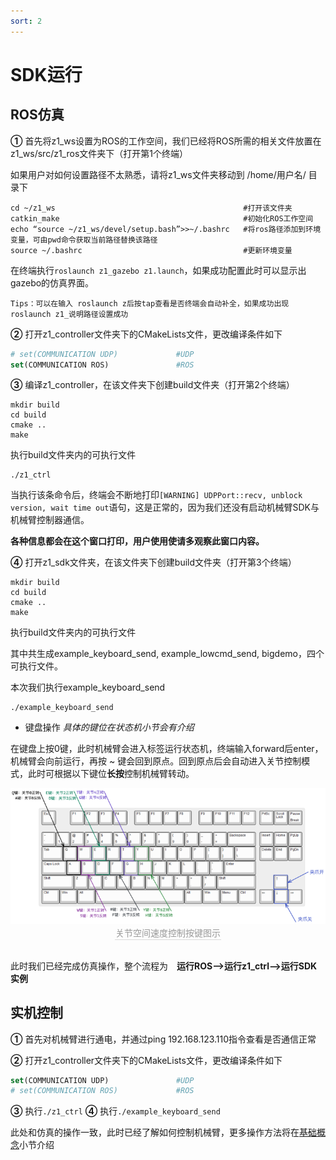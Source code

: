 ```yaml
---
sort: 2
---
```


# SDK运行

## ROS仿真

**①** 首先将z1_ws设置为ROS的工作空间，我们已经将ROS所需的相关文件放置在z1_ws/src/z1_ros文件夹下（打开第1个终端）

如果用户对如何设置路径不太熟悉，请将z1_ws文件夹移动到 /home/用户名/ 目录下

```shell
cd ~/z1_ws                                          #打开该文件夹
catkin_make                                         #初始化ROS工作空间
echo “source ~/z1_ws/devel/setup.bash”>>~/.bashrc   #将ros路径添加到环境变量，可由pwd命令获取当前路径替换该路径
source ~/.bashrc                                    #更新环境变量
```

在终端执行`roslaunch z1_gazebo z1.launch`，如果成功配置此时可以显示出gazebo的仿真界面。

```text
Tips：可以在输入 roslaunch z后按tap查看是否终端会自动补全，如果成功出现roslaunch z1_说明路径设置成功
```

**②** 打开z1_controller文件夹下的CMakeLists文件，更改编译条件如下

```cmake
# set(COMMUNICATION UDP)             #UDP
set(COMMUNICATION ROS)               #ROS
```

**③** 编译z1_controller，在该文件夹下创建build文件夹（打开第2个终端）

```shell
mkdir build
cd build
cmake ..
make
```

执行build文件夹内的可执行文件

```shell
./z1_ctrl
```

当执行该条命令后，终端会不断地打印`[WARNING] UDPPort::recv, unblock version, wait time out`语句，这是正常的，因为我们还没有启动机械臂SDK与机械臂控制器通信。

**各种信息都会在这个窗口打印，用户使用使请多观察此窗口内容。**

**④** 打开z1_sdk文件夹，在该文件夹下创建build文件夹（打开第3个终端）

```shell
mkdir build
cd build
cmake ..
make
```

执行build文件夹内的可执行文件

其中共生成example_keyboard_send, example_lowcmd_send, bigdemo，四个可执行文件。

本次我们执行example_keyboard_send

```shell
./example_keyboard_send
```

+ 键盘操作 *具体的键位在状态机小节会有介绍*

在键盘上按0键，此时机械臂会进入标签运行状态机，终端输入forward后enter，机械臂会向前运行，再按 ~ 键会回到原点。回到原点后会自动进入关节控制模式，此时可根据以下键位**长按**控制机械臂转动。

<center>
<img src="../img/joint_keyboard.png" style="zoom:100%" alt=" 图片不见了。。。 "/>
<br>
<div style="color:orange; border-bottom: 0.1px solid #d9d9d9;
display: inline-block;
color: #999;
padding: 1px;">关节空间速度控制按键图示</div>
</center>
<br>

此时我们已经完成仿真操作，整个流程为&emsp;**运行ROS-->运行z1_ctrl-->运行SDK实例**

## 实机控制

**①** 首先对机械臂进行通电，并通过ping 192.168.123.110指令查看是否通信正常

**②** 打开z1_controller文件夹下的CMakeLists文件，更改编译条件如下

```cmake
set(COMMUNICATION UDP)               #UDP
# set(COMMUNICATION ROS)             #ROS
```

**③** 执行`./z1_ctrl`
**④** 执行`./example_keyboard_send`

此处和仿真的操作一致，此时已经了解如何控制机械臂，更多操作方法将在[基础概念](../1-basic/sdk.md)小节介绍
